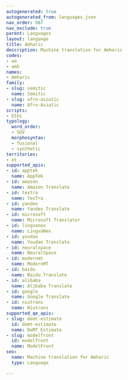 ```yaml
---
autogenerated: true
autogenerated_from: languages.json
nav_order: 987
nav_exclude: true
parent: Languages
layout: language
title: Amharic
description: Machine translation for Amharic
codes:
- am
- amh
names:
- Amharic
family:
- slug: semitic
  name: Semitic
- slug: afro-asiatic
  name: Afro-Asiatic
scripts:
- Ethi
typology:
  word_order:
  - SOV
  morphosyntax:
  - fusional
  - synthetic
territories:
- et
supported_apis:
- id: apptek
  name: AppTek
- id: amazon
  name: Amazon Translate
- id: textra
  name: TexTra
- id: yandex
  name: Yandex Translate
- id: microsoft
  name: Microsoft Translator
- id: lingvanex
  name: LingvaNex
- id: youdao
  name: Youdao Translate
- id: neuralspace
  name: NeuralSpace
- id: modernmt
  name: ModernMT
- id: baidu
  name: Baidu Translate
- id: alibaba
  name: Alibaba Translate
- id: google
  name: Google Translate
- id: niutrans
  name: Niutrans
supported_qe_apis:
- slug: demt-estimate
  id: demt-estimate
  name: DeMT Estimate
- slug: modelfront
  id: modelfront
  name: ModelFront
seo:
  name: Machine translation for Amharic
  type: Language

---
```


